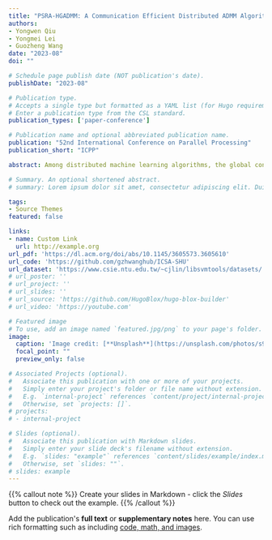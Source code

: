 ```yaml
---
title: "PSRA-HGADMM: A Communication Efficient Distributed ADMM Algorithm"
authors:
- Yongwen Qiu 
- Yongmei Lei 
- Guozheng Wang
date: "2023-08"
doi: ""

# Schedule page publish date (NOT publication's date).
publishDate: "2023-08"

# Publication type.
# Accepts a single type but formatted as a YAML list (for Hugo requirements).
# Enter a publication type from the CSL standard.
publication_types: ['paper-conference']

# Publication name and optional abbreviated publication name.
publication: "52nd International Conference on Parallel Processing"
publication_short: "ICPP"

abstract: Among distributed machine learning algorithms, the global consensus alternating direction method of multipliers (ADMM) has attracted much attention because it can effectively solve large-scale optimization problems. However, the high communication cost slows its convergence and limits scalability. To solve the problem, we propose a hierarchical grouping ADMM algorithm (PSRA-HGADMM) with a novel Ring-Allreduce communication model in this paper. Firstly, we optimize the parameter exchange of the ADMM algorithm and implement the global consensus ADMM algorithm in the decentralized architecture. Secondly, to improve the communication efficiency of the distributed system, we propose a novel Ring-Allreduce communication model (PSR-Allreduce) based on the idea of parameter server architecture. Finally, a Worker-Leader-Group generator (WLG) framework is designed to solve the problem of inconsistency of cluster nodes. This framework combines hierarchical parameter aggregation and adopts the grouping strategy to improve the scalability of the distributed system. Experiments show that PSRA-HGADMM has better convergence performance and better scalability than ADMMLib and AD-ADMM. Compared with ADMMLib, the overall communication cost of PSRA-HGADMM is reduced by 32%.

# Summary. An optional shortened abstract.
# summary: Lorem ipsum dolor sit amet, consectetur adipiscing elit. Duis posuere tellus ac convallis placerat. Proin tincidunt magna sed ex sollicitudin condimentum.

tags:
- Source Themes
featured: false

links:
- name: Custom Link
  url: http://example.org
url_pdf: 'https://dl.acm.org/doi/abs/10.1145/3605573.3605610'
url_code: 'https://github.com/gzhwanghub/ICSA-SHU'
url_dataset: 'https://www.csie.ntu.edu.tw/~cjlin/libsvmtools/datasets/'
# url_poster: ''
# url_project: ''
# url_slides: ''
# url_source: 'https://github.com/HugoBlox/hugo-blox-builder'
# url_video: 'https://youtube.com'

# Featured image
# To use, add an image named `featured.jpg/png` to your page's folder. 
image:
  caption: 'Image credit: [**Unsplash**](https://unsplash.com/photos/s9CC2SKySJM)'
  focal_point: ""
  preview_only: false

# Associated Projects (optional).
#   Associate this publication with one or more of your projects.
#   Simply enter your project's folder or file name without extension.
#   E.g. `internal-project` references `content/project/internal-project/index.md`.
#   Otherwise, set `projects: []`.
# projects:
# - internal-project

# Slides (optional).
#   Associate this publication with Markdown slides.
#   Simply enter your slide deck's filename without extension.
#   E.g. `slides: "example"` references `content/slides/example/index.md`.
#   Otherwise, set `slides: ""`.
# slides: example
---
```


{{% callout note %}}
Create your slides in Markdown - click the *Slides* button to check out the example.
{{% /callout %}}

Add the publication's **full text** or **supplementary notes** here. You can use rich formatting such as including [code, math, and images](https://docs.hugoblox.com/content/writing-markdown-latex/).